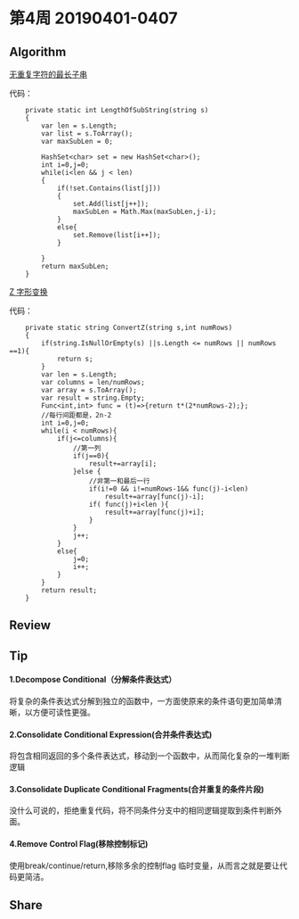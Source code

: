 # 第4周    20190401-0407

## Algorithm

[无重复字符的最长子串](https://leetcode-cn.com/problems/longest-substring-without-repeating-characters/solution/)

代码：

        private static int LengthOfSubString(string s)
        {
            var len = s.Length;
            var list = s.ToArray();
            var maxSubLen = 0;

            HashSet<char> set = new HashSet<char>();
            int i=0,j=0;
            while(i<len && j < len)
            {
                if(!set.Contains(list[j]))
                {
                    set.Add(list[j++]);
                    maxSubLen = Math.Max(maxSubLen,j-i);
                }
                else{
                    set.Remove(list[i++]);
                }

            }
            return maxSubLen;
        }

[Z 字形变换](https://leetcode-cn.com/problems/zigzag-conversion/)

代码：

        private static string ConvertZ(string s,int numRows)
        {            
            if(string.IsNullOrEmpty(s) ||s.Length <= numRows || numRows ==1){
                return s;
            }
            var len = s.Length;
            var columns = len/numRows;
            var array = s.ToArray();
            var result = string.Empty;
            Func<int,int> func = (t)=>{return t*(2*numRows-2);};
            //每行间距都是，2n-2
            int i=0,j=0;
            while(i < numRows){
                if(j<=columns){
                    //第一列
                    if(j==0){
                        result+=array[i];
                    }else {
                        //非第一和最后一行
                        if(i!=0 && i!=numRows-1&& func(j)-i<len) 
                            result+=array[func(j)-i];
                        if( func(j)+i<len ){
                            result+=array[func(j)+i];
                        }     
                    }                                   
                    j++;
                }
                else{
                    j=0;
                    i++;
                }
            }
            return result;
        }


## Review


## Tip

#### 1.Decompose Conditional（分解条件表达式）

将复杂的条件表达式分解到独立的函数中，一方面使原来的条件语句更加简单清晰，以方便可读性更强。

#### 2.Consolidate Conditional Expression(合并条件表达式)

将包含相同返回的多个条件表达式，移动到一个函数中，从而简化复杂的一堆判断逻辑

#### 3.Consolidate Duplicate Conditional Fragments(合并重复的条件片段)

没什么可说的，拒绝重复代码，将不同条件分支中的相同逻辑提取到条件判断外面。

#### 4.Remove Control Flag(移除控制标记)

使用break/continue/return,移除多余的控制flag 临时变量，从而言之就是要让代码更简洁。

## Share

